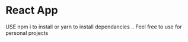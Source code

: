 # React App
USE npm i to install or yarn to install dependancies .. 
Feel free to use for personal projects
